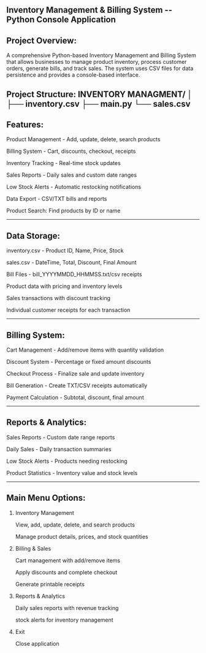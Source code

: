 ## Inventory Management & Billing System -- Python Console Application

## Project Overview:
A comprehensive Python-based Inventory Management and Billing System that allows businesses to manage product inventory, process customer orders, generate bills, and track sales. The system uses CSV files for data persistence and provides a console-based interface.

Project Structure:
INVENTORY MANAGMENT/
│
├── inventory.csv
├── main.py
└── sales.csv
------------------------------------------------------------------------

## Features:

Product Management - Add, update, delete, search products

Billing System - Cart, discounts, checkout, receipts

Inventory Tracking - Real-time stock updates

Sales Reports - Daily sales and custom date ranges

Low Stock Alerts - Automatic restocking notifications

Data Export - CSV/TXT bills and reports

Product Search: Find products by ID or name

------------------------------------------------------------------------

## Data Storage:

inventory.csv - Product ID, Name, Price, Stock

sales.csv - DateTime, Total, Discount, Final Amount

Bill Files - bill_YYYYMMDD_HHMMSS.txt/csv receipts

Product data with pricing and inventory levels

Sales transactions with discount tracking

Individual customer receipts for each transaction

------------------------------------------------------------------------

## Billing System:

Cart Management - Add/remove items with quantity validation

Discount System - Percentage or fixed amount discounts

Checkout Process - Finalize sale and update inventory

Bill Generation - Create TXT/CSV receipts automatically

Payment Calculation - Subtotal, discount, final amount

------------------------------------------------------------------------

## Reports & Analytics:

Sales Reports - Custom date range reports

Daily Sales - Daily transaction summaries

Low Stock Alerts - Products needing restocking

Product Statistics - Inventory value and stock levels

------------------------------------------------------------------------

## Main Menu Options:

1. Inventory Management

   View, add, update, delete, and search products

   Manage product details, prices, and stock quantities

2. Billing & Sales

   Cart management with add/remove items

   Apply discounts and complete checkout

   Generate printable receipts

3. Reports & Analytics

     Daily sales reports with revenue tracking

     stock alerts for inventory management

4. Exit

   Close application
